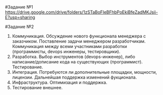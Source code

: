 #Задание №1
https://drive.google.com/drive/folders/1zSTaBoFIeBFhbPoEkiBfeZadMKJsii-E?usp=sharing

#Задание №2
1. Коммуникация. Обсуждение нового функционала менеджера с заказчиком. Поставление задачи менеджером разработчикам. Коммуникация между всеми участниками разработки (программисты, devops инженеры, тестировщики).
2. Разработка. Выбор инструментов (devops-инженер), либо написание/дописание кода на существующих (программист). Тестирование.
3. Интеграция. Потребуются ли дополнительные площадки, мощности, лицензии. Дальнейшая поддержка изменений фукционала.
4. Инфраструктура. Оптимизация и поддержка.
5. Тестирование внешнее.
